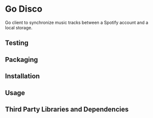 # Go Disco
Go client to synchronize music tracks between a Spotify account and a local storage.

## Testing

## Packaging

## Installation

## Usage

## Third Party Libraries and Dependencies
